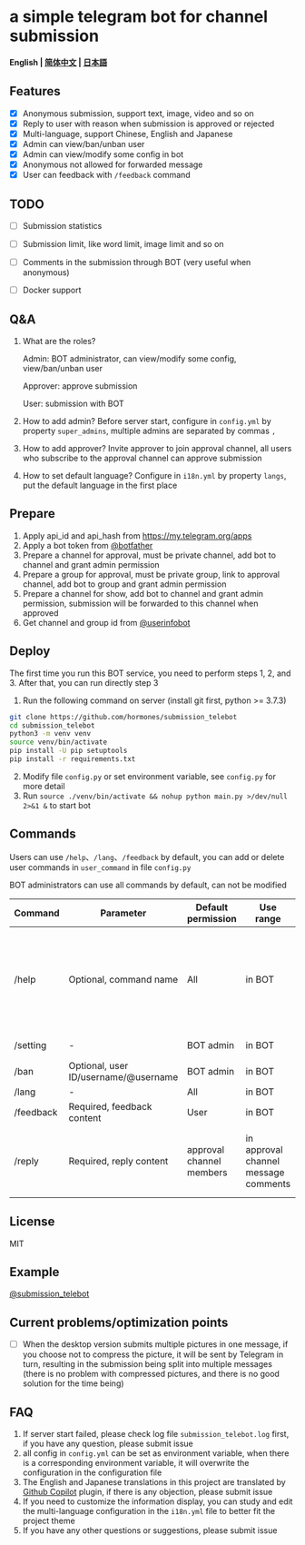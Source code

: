 # a simple telegram bot for channel submission

**English | [简体中文](./README_ZH.md) | [日本語](./README_JP.md)**<br>

## Features
- [x] Anonymous submission, support text, image, video and so on
- [x] Reply to user with reason when submission is approved or rejected
- [x] Multi-language, support Chinese, English and Japanese
- [x] Admin can view/ban/unban user
- [x] Admin can view/modify some config in bot
- [x] Anonymous not allowed for forwarded message
- [x] User can feedback with `/feedback` command

## TODO
- [ ] Submission statistics
- [ ] Submission limit, like word limit, image limit and so on
- [ ] Comments in the submission through BOT (very useful when anonymous)
- [ ] Docker support


## Q&A
1. What are the roles?

    Admin: BOT administrator, can view/modify some config, view/ban/unban user

    Approver: approve submission

    User: submission with BOT

2. How to add admin?
    Before server start, configure in `config.yml` by property `super_admins`, multiple admins are separated by commas `,`
3. How to add approver?
    Invite approver to join approval channel, all users who subscribe to the approval channel can approve submission
4. How to set default language?
    Configure in `i18n.yml` by property `langs`, put the default language in the first place

## Prepare
1. Apply api_id and api_hash from https://my.telegram.org/apps
2. Apply a bot token from [@botfather](https://t.me/botfather)
3. Prepare a channel for approval, must be private channel, add bot to channel and grant admin permission
4. Prepare a group for approval, must be private group, link to approval channel, add bot to group and grant admin permission
5. Prepare a channel for show, add bot to channel and grant admin permission, submission will be forwarded to this channel when approved
6. Get channel and group id from [@userinfobot](https://t.me/userinfobot)

## Deploy

The first time you run this BOT service, you need to perform steps 1, 2, and 3. After that, you can run directly step 3

1. Run the following command on server (install git first, python >= 3.7.3)
```bash
git clone https://github.com/hormones/submission_telebot
cd submission_telebot
python3 -m venv venv
source venv/bin/activate
pip install -U pip setuptools
pip install -r requirements.txt
```
2. Modify file `config.py` or set environment variable, see `config.py` for more detail
3. Run `source ./venv/bin/activate && nohup python main.py >/dev/null 2>&1 &` to start bot

## Commands

Users can use `/help`、`/lang`、`/feedback` by default, you can add or delete user commands in `user_command` in file `config.py`

BOT administrators can use all commands by default, can not be modified

| Command   | Parameter                            | Default permission            | Use range                                 | Description                                                  |
| --------- | ------------------------------------ | ----------------------------- | ----------------------------------------- | ------------------------------------------------------------ |
| /help     | Optional, command name               | All                    | in BOT                            | View help, you can enter command parameters to view the corresponding command detailed usage method |
| /setting  | -                                    | BOT admin              |  in BOT                            | View/modify some settings                                    |
| /ban      | Optional, user ID/username/@username | BOT admin              |  in BOT                            | View/ban/unban user                                          |
| /lang     | -                                    | All                    |  in BOT                            | Multi-language                                               |
| /feedback | Required, feedback content           | User                   |  in BOT                            | Feedback                                                     |
| /reply    | Required, reply content              | approval channel members  |  in approval channel message comments | Reply to user with reason when submission is approved or rejected  |

## License
MIT

## Example
[@submission_telebot](https://t.me/submission_telebot)

## Current problems/optimization points
- [ ] When the desktop version submits multiple pictures in one message, if you choose not to compress the picture, it will be sent by Telegram in turn, resulting in the submission being split into multiple messages (there is no problem with compressed pictures, and there is no good solution for the time being)

## FAQ
1. If server start failed, please check log file `submission_telebot.log` first, if you have any question, please submit issue
1. all config in `config.yml` can be set as environment variable, when there is a corresponding environment variable, it will overwrite the configuration in the configuration file
1. The English and Japanese translations in this project are translated by [Github Copilot](https://github.com/features/copilot) plugin, if there is any objection, please submit issue
1. If you need to customize the information display, you can study and edit the multi-language configuration in the `i18n.yml` file to better fit the project theme
1. If you have any other questions or suggestions, please submit issue